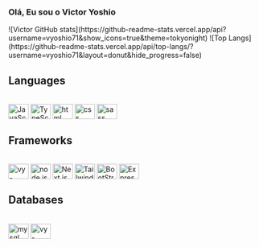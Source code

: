 ### Olá, Eu sou o Victor Yoshio 
<div display="flex" justify-content:"space-between">
  <img align="center" />![Victor GitHub stats](https://github-readme-stats.vercel.app/api?username=vyoshio71&show_icons=true&theme=tokyonight)</img>
  <img align="center" />![Top Langs](https://github-readme-stats.vercel.app/api/top-langs/?username=vyoshio71&layout=donut&hide_progress=false)</img>
</div>


## Languages 

<div style="display: inline_block"><br>
  <img align="center" alt="JavaScritp" height="30" width="40" src="https://cdn.jsdelivr.net/gh/devicons/devicon@latest/icons/javascript/javascript-original.svg" />
  <img align="center" alt="TypeScript" height="30" width="40" src="https://cdn.jsdelivr.net/gh/devicons/devicon/icons/typescript/typescript-original.svg"/>
  <img align="center" alt="html" height="30" width="40" src="https://cdn.jsdelivr.net/gh/devicons/devicon/icons/html5/html5-original.svg" />
  <img align="center" alt="css" height="30" width="40" src="https://cdn.jsdelivr.net/gh/devicons/devicon/icons/css3/css3-original.svg" />
  <img align="center" alt="sass" height="30" width="40" src="https://cdn.jsdelivr.net/gh/devicons/devicon/icons/sass/sass-original.svg" />
</div>

## Frameworks

<div style="display: inline_block"><br>
  <img align="center" alt="vy-React" height="30" width="40" src="https://cdn.jsdelivr.net/gh/devicons/devicon@latest/icons/react/react-original-wordmark.svg" />
  <img align="center" alt="node.js" height="30" width="40" src="https://cdn.jsdelivr.net/gh/devicons/devicon@latest/icons/nodejs/nodejs-original-wordmark.svg" />
  <img align="center" alt="Next.js" height="30" width="40" src="https://cdn.jsdelivr.net/gh/devicons/devicon@latest/icons/nextjs/nextjs-original-wordmark.svg" />
  <img align="center" alt="Tailwind" height="30" width="40" src="https://cdn.jsdelivr.net/gh/devicons/devicon@latest/icons/tailwindcss/tailwindcss-plain-wordmark.svg" />
  <img align="center" alt="BootStrap" height="30" width="40" src="https://cdn.jsdelivr.net/gh/devicons/devicon@latest/icons/bootstrap/bootstrap-original-wordmark.svg" />
  <img align="center" alt="Express" height="30" width="40" src="https://cdn.jsdelivr.net/gh/devicons/devicon@latest/icons/express/express-original-wordmark.svg" />
</div>

## Databases

<div style="display: inline_block"><br>
  <img align="center" alt="mysql" height="30" width="40" src="https://cdn.jsdelivr.net/gh/devicons/devicon@latest/icons/mysql/mysql-original-wordmark.svg" />
  <img align="center" alt="vy-MongoDB" height="30" width="40" src="https://cdn.jsdelivr.net/gh/devicons/devicon@latest/icons/mongodb/mongodb-original-wordmark.svg" />
</div>




          
          
